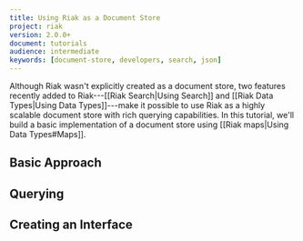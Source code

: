 ```yaml
---
title: Using Riak as a Document Store
project: riak
version: 2.0.0+
document: tutorials
audience: intermediate
keywords: [document-store, developers, search, json]
---
```


Although Riak wasn't explicitly created as a document store, two
features recently added to Riak---[[Riak Search|Using Search]] and
[[Riak Data Types|Using Data Types]]---make it possible to use Riak as a
highly scalable document store with rich querying capabilities. In this
tutorial, we'll build a basic implementation of a document store using
[[Riak maps|Using Data Types#Maps]].

## Basic Approach

## Querying

## Creating an Interface

